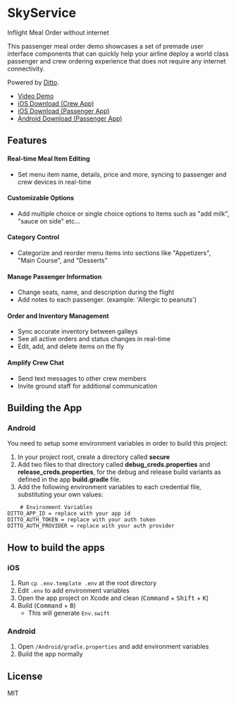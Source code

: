 # SkyService

Inflight Meal Order without internet

This passenger meal order demo showcases a set of premade user interface components that can quickly help your airline deploy a world class passenger and crew ordering experience that does not require any internet connectivity.

Powered by [Ditto](https://ditto.live/).


- [Video Demo](https://www.youtube.com/watch?v=XuUpQ_Oabg0)
- [iOS Download (Crew App)](https://apps.apple.com/us/app/skyservice-crew/id1578101315)
- [iOS Download (Passenger App)](https://apps.apple.com/us/app/skyservice-ditto/id1578101340)
- [Android Download (Passenger App)](https://play.google.com/store/apps/details?id=live.dittolive.skyservice)


## Features

#### Real-time Meal Item Editing
* Set menu item name, details, price and more, syncing to passenger and crew devices in real-time

#### Customizable Options

* Add multiple choice or single choice options to items such as "add milk", "sauce on side" etc...

#### Category Control
* Categorize and reorder menu items into sections like "Appetizers", "Main Course", and "Desserts"

#### Manage Passenger Information
* Change seats, name, and description during the flight
* Add notes to each passenger. (example: 'Allergic to peanuts')

#### Order and Inventory Management
* Sync accurate inventory between galleys
* See all active orders and status changes in real-time
* Edit, add, and delete items on the fly

#### Amplify Crew Chat

* Send text messages to other crew members
* Invite ground staff for additional communication

## Building the App

### Android
You need to setup some environment variables in order to build this project:

1. In your project root, create a directory called **secure**
2. Add two files to that directory called **debug_creds.properties** and **release_creds.properties**, for the debug and release build variants as defined in the app **build.gradle** file.
2. Add the following environment variables to each credential file, substituting your own values:
```
    # Environment Variables  
DITTO_APP_ID = replace with your app id
DITTO_AUTH_TOKEN = replace with your auth token
DITTO_AUTH_PROVIDER = replace with your auth provider

```

## How to build the apps

### iOS

1. Run `cp .env.template .env` at the root directory
1. Edit `.env` to add environment variables
1. Open the app project on Xcode and clean (<kbd>Command</kbd> + <kbd>Shift</kbd> + <kbd>K</kbd>)
1. Build (<kbd>Command</kbd> + <kbd>B</kbd>)
    - This will generate `Env.swift`

### Android

1. Open `/Android/gradle.properties` and add environment variables
1. Build the app normally


## License

MIT
